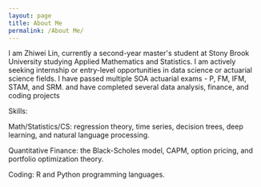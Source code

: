 ```yaml
---
layout: page
title: About Me
permalink: /About Me/
---
```


I am Zhiwei Lin, currently a second-year master's student at Stony Brook University studying Applied Mathematics and Statistics. I am actively seeking internship or entry-level opportunities in data science or actuarial science fields. I have passed multiple SOA actuarial exams - P, FM, IFM, STAM, and SRM. and have completed several data analysis, finance, and coding projects

Skills:

Math/Statistics/CS: regression theory, time series, decision trees, deep learning, and natural language processing. 

Quantitative Finance: the Black-Scholes model, CAPM, option pricing, and portfolio optimization theory. 

Coding: R and Python programming languages.



